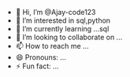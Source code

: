 - 👋 Hi, I’m @Ajay-code123
- 👀 I’m interested in sql,python
- 🌱 I’m currently learning ...sql
- 💞️ I’m looking to collaborate on ...
- 📫 How to reach me ...
- 😄 Pronouns: ...
- ⚡ Fun fact: ...

<!---
Ajay-code123/Ajay-code123 is a ✨ special ✨ repository because its `README.md` (this file) appears on your GitHub profile.
You can click the Preview link to take a look at your changes.
--->
